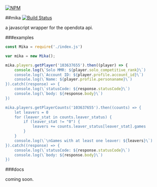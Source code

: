 [![NPM](https://nodei.co/npm/mika.png)](https://nodei.co/npm/mika/)

##mika [![Build Status](https://travis-ci.org/bippum/mika.svg?branch=master)](https://travis-ci.org/bippum/mika)

a javascript wrapper for the opendota api.

###examples

```js
const Mika = require('./index.js')

var mika = new Mika();

mika.players.getPlayer('103637655').then((player) => {
    console.log(\`Solo MMR: ${player.solo_competitive_rank}\`)
    console.log(\`Account ID: ${player.profile.account_id}\`)
    console.log(\`Name: ${player.profile.personaname}\`)
}).catch((response) => {
    console.log(\`statusCode: ${response.statusCode}\`)
    console.log(\`body: ${response.body}\`)
})

mika.players.getPlayerCounts('103637655').then((counts) => {
    let leavers = 0
    for (leaver_stat in counts.leaver_status) {
        if (leaver_stat != "0") {
            leavers += counts.leaver_status[leaver_stat].games
        }
    }
    console.log(\`\nGames with at least one leaver: ${leavers}\`)
}).catch((response) => {
    console.log(\`statusCode: ${response.statusCode}\`)
    console.log(\`body: ${response.body}\`)
})
```

###docs

coming soon.